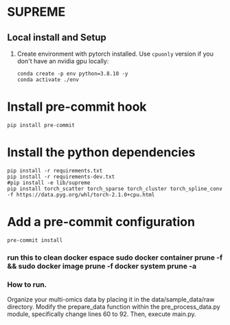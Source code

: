 # SUPREME

## Local install and Setup

1. Create environment with pytorch installed. Use `cpuonly` version if you don't have an nvidia gpu locally:

   ```shell script
   conda create -p env python=3.8.10 -y
   conda activate ./env
   ```

# Install pre-commit hook

```shell script
pip install pre-commit
```

# Install the python dependencies

```shell script
pip install -r requirements.txt
pip install -r requirements-dev.txt
#pip install -e lib/supreme
pip install torch_scatter torch_sparse torch_cluster torch_spline_conv -f https://data.pyg.org/whl/torch-2.1.0+cpu.html
```


# Add a pre-commit configuration
```shell script
pre-commit install

```
### run this to clean docker espace sudo docker container prune -f && sudo docker image prune -f docker system prune -a

### How to run.
Organize your multi-omics data by placing it in the data/sample_data/raw directory. Modify the prepare_data function within the pre_process_data.py module, specifically change lines 60 to 92. Then, execute main.py.